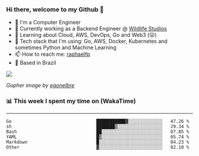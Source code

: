 ### Hi there, welcome to my Github 👋

- 📖 I'm a Computer Engineer
- 🔭 Currently working as a Backend Engineer @ [Wildlife Studios](https://wildlifestudios.com/)
- 🌱 Learning about Cloud, AWS, DevOps, Go and Web3 (😲)
- 🚀 Tech stack that I'm using: Go, AWS, Docker, Kubernetes and sometimes Python and Machine Learning
- 📫 How to reach me: [raphaelfp](https://linkedin.com/in/raphaelfp)
- 🏡 Based in Brazil

![](https://github.com/raphaelfp/gophers/blob/master/.thumb/animation/morning-coffee-3x.gif)

*Gopher image by [egonelbre](https://github.com/egonelbre/)*

### 📊 This week I spent my time on (WakaTime)

---

<!--START_SECTION:waka-->

```text
Go                                ███████████▓░░░░░░░░░░░░░   47.26 %
sh                                ███████▒░░░░░░░░░░░░░░░░░   29.34 %
Bash                              ██░░░░░░░░░░░░░░░░░░░░░░░   07.85 %
YAML                              █▒░░░░░░░░░░░░░░░░░░░░░░░   05.74 %
Markdown                          █░░░░░░░░░░░░░░░░░░░░░░░░   04.23 %
Other                             ▓░░░░░░░░░░░░░░░░░░░░░░░░   02.10 %
```

<!--END_SECTION:waka-->
